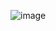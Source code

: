 ![image](https://github.com/farehnasredquine/farehnasredquine/assets/145756083/d02db028-b992-483b-b5b2-8b143589aee6)

